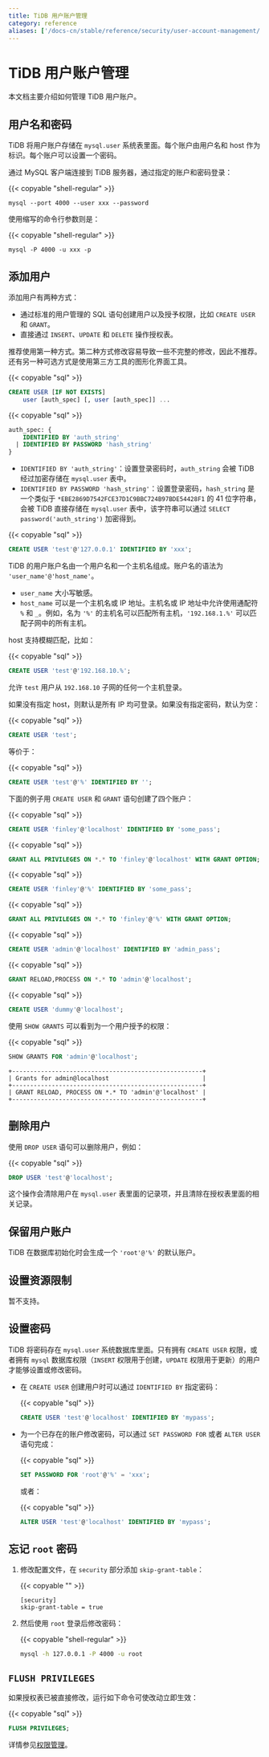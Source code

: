 ```yaml
---
title: TiDB 用户账户管理
category: reference
aliases: ['/docs-cn/stable/reference/security/user-account-management/']
---
```


# TiDB 用户账户管理

本文档主要介绍如何管理 TiDB 用户账户。

## 用户名和密码

TiDB 将用户账户存储在 `mysql.user` 系统表里面。每个账户由用户名和 host 作为标识。每个账户可以设置一个密码。

通过 MySQL 客户端连接到 TiDB 服务器，通过指定的账户和密码登录：

{{< copyable "shell-regular" >}}

```
mysql --port 4000 --user xxx --password
```

使用缩写的命令行参数则是：

{{< copyable "shell-regular" >}}

```
mysql -P 4000 -u xxx -p
```

## 添加用户

添加用户有两种方式：

* 通过标准的用户管理的 SQL 语句创建用户以及授予权限，比如 `CREATE USER` 和 `GRANT`。
* 直接通过 `INSERT`、`UPDATE` 和 `DELETE` 操作授权表。

推荐使用第一种方式。第二种方式修改容易导致一些不完整的修改，因此不推荐。还有另一种可选方式是使用第三方工具的图形化界面工具。

{{< copyable "sql" >}}

```sql
CREATE USER [IF NOT EXISTS]
    user [auth_spec] [, user [auth_spec]] ...
```

{{< copyable "sql" >}}

```sql
auth_spec: {
    IDENTIFIED BY 'auth_string'
  | IDENTIFIED BY PASSWORD 'hash_string'
}
```

* `IDENTIFIED BY 'auth_string'`：设置登录密码时，`auth_string` 会被 TiDB 经过加密存储在 `mysql.user` 表中。
* `IDENTIFIED BY PASSWORD 'hash_string'`：设置登录密码，`hash_string` 是一个类似于 `*EBE2869D7542FCE37D1C9BBC724B97BDE54428F1` 的 41 位字符串，会被 TiDB 直接存储在 `mysql.user` 表中，该字符串可以通过 `SELECT password('auth_string')` 加密得到。

{{< copyable "sql" >}}

```sql
CREATE USER 'test'@'127.0.0.1' IDENTIFIED BY 'xxx';
```

TiDB 的用户账户名由一个用户名和一个主机名组成。账户名的语法为 `'user_name'@'host_name'`。

- `user_name` 大小写敏感。
- `host_name` 可以是一个主机名或 IP 地址。主机名或 IP 地址中允许使用通配符 `%` 和 `_`。例如，名为 `'%'` 的主机名可以匹配所有主机，`'192.168.1.%'` 可以匹配子网中的所有主机。

host 支持模糊匹配，比如：

{{< copyable "sql" >}}

```sql
CREATE USER 'test'@'192.168.10.%';
```

允许 `test` 用户从 `192.168.10` 子网的任何一个主机登录。

如果没有指定 host，则默认是所有 IP 均可登录。如果没有指定密码，默认为空：

{{< copyable "sql" >}}

```sql
CREATE USER 'test';
```

等价于：

{{< copyable "sql" >}}

```sql
CREATE USER 'test'@'%' IDENTIFIED BY '';
```

下面的例子用 `CREATE USER` 和 `GRANT` 语句创建了四个账户：

{{< copyable "sql" >}}

```sql
CREATE USER 'finley'@'localhost' IDENTIFIED BY 'some_pass';
```

{{< copyable "sql" >}}

```sql
GRANT ALL PRIVILEGES ON *.* TO 'finley'@'localhost' WITH GRANT OPTION;
```

{{< copyable "sql" >}}

```sql
CREATE USER 'finley'@'%' IDENTIFIED BY 'some_pass';
```

{{< copyable "sql" >}}

```sql
GRANT ALL PRIVILEGES ON *.* TO 'finley'@'%' WITH GRANT OPTION;
```

{{< copyable "sql" >}}

```sql
CREATE USER 'admin'@'localhost' IDENTIFIED BY 'admin_pass';
```

{{< copyable "sql" >}}

```sql
GRANT RELOAD,PROCESS ON *.* TO 'admin'@'localhost';
```

{{< copyable "sql" >}}

```sql
CREATE USER 'dummy'@'localhost';
```

使用 `SHOW GRANTS` 可以看到为一个用户授予的权限：

{{< copyable "sql" >}}

```sql
SHOW GRANTS FOR 'admin'@'localhost';
```

```
+-----------------------------------------------------+
| Grants for admin@localhost                          |
+-----------------------------------------------------+
| GRANT RELOAD, PROCESS ON *.* TO 'admin'@'localhost' |
+-----------------------------------------------------+
```

## 删除用户

使用 `DROP USER` 语句可以删除用户，例如：

{{< copyable "sql" >}}

```sql
DROP USER 'test'@'localhost';
```

这个操作会清除用户在 `mysql.user` 表里面的记录项，并且清除在授权表里面的相关记录。

## 保留用户账户

TiDB 在数据库初始化时会生成一个 `'root'@'%'` 的默认账户。

## 设置资源限制

暂不支持。

## 设置密码

TiDB 将密码存在 `mysql.user` 系统数据库里面。只有拥有 `CREATE USER` 权限，或者拥有 `mysql` 数据库权限（`INSERT` 权限用于创建，`UPDATE` 权限用于更新）的用户才能够设置或修改密码。

- 在 `CREATE USER` 创建用户时可以通过 `IDENTIFIED BY` 指定密码：

    {{< copyable "sql" >}}

    ```sql
    CREATE USER 'test'@'localhost' IDENTIFIED BY 'mypass';
    ```

- 为一个已存在的账户修改密码，可以通过 `SET PASSWORD FOR` 或者 `ALTER USER` 语句完成：

    {{< copyable "sql" >}}

    ```sql
    SET PASSWORD FOR 'root'@'%' = 'xxx';
    ```

    或者：

    {{< copyable "sql" >}}

    ```sql
    ALTER USER 'test'@'localhost' IDENTIFIED BY 'mypass';
    ```

## 忘记 `root` 密码

1. 修改配置文件，在 `security` 部分添加 `skip-grant-table`：

    {{< copyable "" >}}

    ```
    [security]
    skip-grant-table = true
    ```

2. 然后使用 `root` 登录后修改密码：

    {{< copyable "shell-regular" >}}

    ```bash
    mysql -h 127.0.0.1 -P 4000 -u root
    ```

## `FLUSH PRIVILEGES`

如果授权表已被直接修改，运行如下命令可使改动立即生效：

{{< copyable "sql" >}}

```sql
FLUSH PRIVILEGES;
```

详情参见[权限管理](/privilege-management.md)。
